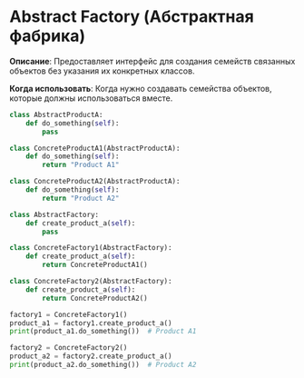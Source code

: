 # Abstract Factory (Абстрактная фабрика)

**Описание**: Предоставляет интерфейс для создания семейств связанных объектов без указания их конкретных классов.

**Когда использовать**: Когда нужно создавать семейства объектов, которые должны использоваться вместе.

```python
class AbstractProductA:
    def do_something(self):
        pass

class ConcreteProductA1(AbstractProductA):
    def do_something(self):
        return "Product A1"

class ConcreteProductA2(AbstractProductA):
    def do_something(self):
        return "Product A2"

class AbstractFactory:
    def create_product_a(self):
        pass

class ConcreteFactory1(AbstractFactory):
    def create_product_a(self):
        return ConcreteProductA1()

class ConcreteFactory2(AbstractFactory):
    def create_product_a(self):
        return ConcreteProductA2()

factory1 = ConcreteFactory1()
product_a1 = factory1.create_product_a()
print(product_a1.do_something())  # Product A1

factory2 = ConcreteFactory2()
product_a2 = factory2.create_product_a()
print(product_a2.do_something())  # Product A2
```
